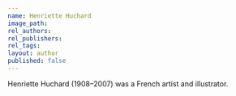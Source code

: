 ```yaml
---
name: Henriette Huchard
image_path:
rel_authors:
rel_publishers:
rel_tags:
layout: author
published: false
---
```


Henriette Huchard (1908–2007) was a French artist and illustrator.
